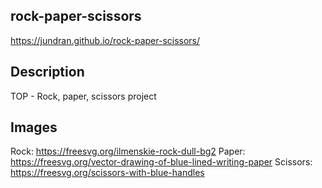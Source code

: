 ## rock-paper-scissors
https://jundran.github.io/rock-paper-scissors/

## Description
TOP - Rock, paper, scissors project

## Images
Rock: https://freesvg.org/ilmenskie-rock-dull-bg2
Paper: https://freesvg.org/vector-drawing-of-blue-lined-writing-paper
Scissors: https://freesvg.org/scissors-with-blue-handles